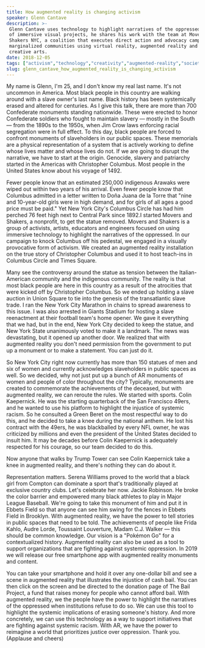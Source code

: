 ```yaml
---
title: How augmented reality is changing activism
speaker: Glenn Cantave
description: >-
 Glenn Cantave uses technology to highlight narratives of the oppressed. In a tour
 of immersive visual projects, he shares his work with the team at Movers and
 Shakers NYC, a coalition that executes direct action and advocacy campaigns for
 marginalized communities using virtual reality, augmented reality and the
 creative arts.
date: 2018-12-05
tags: ["activism","technology","creativity","augmented-reality","society","race","social-change","humanity","virtual-reality","history"]
slug: glenn_cantave_how_augmented_reality_is_changing_activism
---
```


My name is Glenn, I'm 25, and I don't know my real last name. It's not uncommon in
America. Most black people in this country are walking around with a slave owner's last
name. Black history has been systemically erased and altered for centuries. As I give this
talk, there are more than 700 Confederate monuments standing nationwide. These were
erected to honor Confederate soldiers who fought to maintain slavery — mostly in the South
— from the 1890s to the 1950s, when Jim Crow laws enforcing racial segregation were in
full effect. To this day, black people are forced to confront monuments of slaveholders in
our public spaces. These memorials are a physical representation of a system that is
actively working to define whose lives matter and whose lives do not. If we are going to
disrupt the narrative, we have to start at the origin. Genocide, slavery and patriarchy
started in the Americas with Christopher Columbus. Most people in the United States know
about his voyage of 1492.

Fewer people know that an estimated 250,000 indigenous Arawaks were wiped out within two
years of his arrival. Even fewer people know that Columbus admitted in a letter written to
Doña Juana de la Torre that "nine and 10-year-old girls were in high demand, and for girls
of all ages a good price must be paid." Yet New York City's Columbus Circle has had him
perched 76 feet high next to Central Park since 1892.I started Movers and Shakers, a
nonprofit, to get the statue removed. Movers and Shakers is a group of activists, artists,
educators and engineers focused on using immersive technology to highlight the narratives
of the oppressed. In our campaign to knock Columbus off his pedestal, we engaged in a
visually provocative form of activism. We created an augmented reality installation on the
true story of Christopher Columbus and used it to host teach-ins in Columbus Circle and
Times Square.

Many see the controversy around the statue as tension between the Italian-American
community and the indigenous community. The reality is that most black people are here in
this country as a result of the atrocities that were kicked off by Christopher Columbus.
So we ended up holding a slave auction in Union Square to tie into the genesis of the
transatlantic slave trade. I ran the New York City Marathon in chains to spread awareness
to this issue. I was also arrested in Giants Stadium for hosting a slave reenactment at
their football team's home opener. We gave it everything that we had, but in the end, New
York City decided to keep the statue, and New York State unanimously voted to make it a
landmark. The news was devastating, but it opened up another door. We realized that with
augmented reality you don't need permission from the government to put up a monument or to
make a statement. You can just do it.

So New York City right now currently has more than 150 statues of men and six of women and
currently acknowledges slaveholders in public spaces as well. So we decided, why not just
put up a bunch of AR monuments of women and people of color throughout the city? Typically,
monuments are created to commemorate the achievements of the deceased, but with augmented
reality, we can reroute the rules. We started with sports. Colin Kaepernick. He was the
starting quarterback of the San Francisco 49ers, and he wanted to use his platform to
highlight the injustice of systemic racism. So he consulted a Green Beret on the most
respectful way to do this, and he decided to take a knee during the national anthem. He
lost his contract with the 49ers, he was blackballed by every NFL owner, he was criticized
by millions and even the president of the United States decided to insult him. It may be
decades before Colin Kaepernick is adequately respected for his courage, so our team
decided to do this.

Now anyone that walks by Trump Tower can see Colin Kaepernick take a knee in augmented
reality, and there's nothing they can do about it.

Representation matters. Serena Williams proved to the world that a black girl from Compton
can dominate a sport that's traditionally played at exclusive country clubs. Let's
celebrate her now. Jackie Robinson. He broke the color barrier and empowered many black
athletes to play in Major League Baseball. We're going to take this monument of him and
put it in Ebbets Field so that anyone can see him swing for the fences in Ebbets Field in
Brooklyn. With augmented reality, we have the power to tell stories in public spaces that
need to be told. The achievements of people like Frida Kahlo, Audre Lorde, Toussaint
Louverture, Madam C.J. Walker — this should be common knowledge. Our vision is a "Pokémon
Go" for a contextualized history. Augmented reality can also be used as a tool to support
organizations that are fighting against systemic oppression. In 2019 we will release our
free smartphone app with augmented reality monuments and content.

You can take your smartphone and hold it over any one-dollar bill and see a scene in
augmented reality that illustrates the injustice of cash bail. You can then click on the
screen and be directed to the donation page of The Bail Project, a fund that raises money
for people who cannot afford bail. With augmented reality, we the people have the power to
highlight the narratives of the oppressed when institutions refuse to do so. We can use
this tool to highlight the systemic implications of erasing someone's history. And more
concretely, we can use this technology as a way to support initiatives that are fighting
against systemic racism. With AR, we have the power to reimagine a world that prioritizes
justice over oppression. Thank you.(Applause and cheers)

<!--
ad_duration=3.33
comment_count=23
event="TED Residency"
external_start_time=0
has_talk_citation=0
intro_duration=11.82
is_subtitle_required="False"
is_talk_featured="True"
language="en"
language_swap="False"
native_language="en"
number_of_related_talks=6
number_of_speakers=1
number_of_subtitled_videos=22
number_of_tags=10
number_of_talk_download_languages=22
number_of_talk_more_resources=0
number_of_talk_recommendations=0
number_of_talks_take_actions=1
post_ad_duration=0.83
published_timestamp="2019-07-01 14:59:22"
recording_date="2018-12-05"
speaker_description="Activist, performance artist, social entrepreneur"
speaker_is_published=1
speaker_name="Glenn Cantave"
talk_more_resources=[]
talk_name="How augmented reality is changing activism"
talks_tags=["activism","technology","creativity","augmented-reality","society","race","social-change","humanity","virtual-reality","history"]
url_photo_speaker="https://pe.tedcdn.com/images/ted/7d6fab4bd935741671014960c9e28d7cbd137113_254x191.jpg"
url_photo_talk="https://s3.amazonaws.com/talkstar-photos/uploads/b1dbbb6a-a07d-4220-aa06-29c9ed874b85/GlennCantave_2018S-embed.jpg"
url_webpage="https://www.ted.com/talks/glenn_cantave_how_augmented_reality_is_changing_activism"
video_type_name="TED Stage Talk"
-->